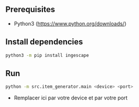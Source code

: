 ## Prerequisites
* Python3 (https://www.python.org/downloads/)

## Install dependencies
```bash
python3 -m pip install ingescape
```

## Run
```bash
python -m src.item_generator.main <device> <port>
```
* Remplacer ici <device> par votre device et <port> par votre port



